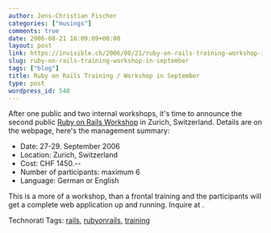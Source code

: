 ```yaml
---
author: Jens-Christian Fischer
categories: ["musings"]
comments: true
date: 2006-08-21 16:09:09+00:00
layout: post
link: https://invisible.ch/2006/08/21/ruby-on-rails-training-workshop-in-september/
slug: ruby-on-rails-training-workshop-in-september
tags: ["blog"]
title: Ruby on Rails Training / Workshop in September
type: post
wordpress_id: 548
---
```


After one public and two internal workshops, it's time to announce the second public [Ruby on Rails Workshop][1] in Zurich, Switzerland. Details are on the webpage, here's the management summary:

* Date: 27-29. September 2006
* Location: Zurich, Switzerland
* Cost: CHF 1450.--
* Number of participants: maximum 6
* Language: German or English

This is a more of a workshop, than a frontal training and the participants will get a complete web application up and running. Inquire at .

[1]: https://www.invisible.ch/static/47/rubyonrailsschulung


Technorati Tags: [rails](https://www.technorati.com/tag/rails), [rubyonrails](https://www.technorati.com/tag/rubyonrails), [training](https://www.technorati.com/tag/training)
